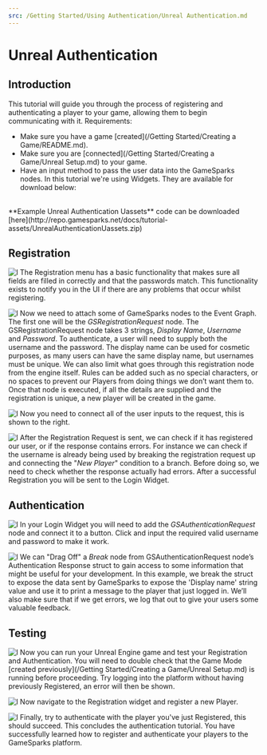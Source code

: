 ```yaml
---
src: /Getting Started/Using Authentication/Unreal Authentication.md
---
```


# Unreal Authentication

## Introduction

This tutorial will guide you through the process of registering and authenticating a player to your game, allowing them to begin communicating with it. Requirements:

  * Make sure you have a game [created](/Getting Started/Creating a Game/README.md).
  * Make sure you are [connected](/Getting Started/Creating a Game/Unreal Setup.md) to your game.
  * Have an input method to pass the user data into the GameSparks nodes. In this tutorial we're using Widgets. They are available for download below:

</br>
**Example Unreal Authentication Uassets** code can be downloaded [here](http://repo.gamesparks.net/docs/tutorial-assets/UnrealAuthenticationUassets.zip)

## Registration

![l](img/UR/1.png)
The Registration menu has a basic functionality that makes sure all fields are filled in correctly and that the passwords match. This functionality exists to notify you in the UI if there are any problems that occur whilst registering.

![l](img/UR/2.png)
Now we need to attach some of GameSparks nodes to the Event Graph. The first one will be the *GSRegistrationRequest* node. The GSRegistrationRequest node takes 3 strings, *Display* *Name*, *Username* and *Password*. To authenticate, a user will need to supply both the username and the password. The display name can be used for cosmetic purposes, as many users can have the same display name, but usernames must be unique. We can also limit what goes through this registration node from the engine itself. Rules can be added such as no special characters, or no spaces to prevent our Players from doing things we don’t want them to. Once that node is executed, if all the details are supplied and the registration is unique, a new player will be created in the game.

![l](img/UR/3.png)
Now you need to connect all of the user inputs to the request, this is shown to the right.

![l](img/UR/4.png)
After the Registration Request is sent, we can check if it has registered our user, or if the response contains errors. For instance we can check if the username is already being used by breaking the registration request up and connecting the "*New Player*" condition to a branch. Before doing so, we need to check whether the response actually had errors. After a successful Registration you will be sent to the Login Widget.

## Authentication

![l](img/UR/5.png)
In your Login Widget you will need to add the *GSAuthenticationRequest* node and connect it to a button. Click and input the required valid username and password to make it work.

![l](img/UR/6.png)
We can "Drag Off" a *Break* node from GSAuthenticationRequest node’s Authentication Response struct to gain access to some information that might be useful for your development. In this example, we break the struct to expose the data sent by GameSparks to expose the 'Display name' string value and use it to print a message to the player that just logged in. We’ll also make sure that if we get errors, we log that out to give your users some valuable feedback.

## Testing

![l](img/UR/7.png)
Now you can run your Unreal Engine game and test your Registration and Authentication. You will need to double check that the Game Mode [created previously](/Getting Started/Creating a Game/Unreal Setup.md) is running before proceeding. Try logging into the platform without having previously Registered, an error will then be shown.

![l](img/UR/8.png)
Now navigate to the Registration widget and register a new Player.

![l](img/UR/9.png)
Finally, try to authenticate with the player you've just Registered, this should succeed. This concludes the authentication tutorial. You have successfully learned how to register and authenticate your players to the GameSparks platform.
